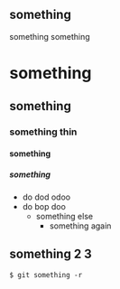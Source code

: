 ## something
something something



# something
## something
### something thin
#### something
##### something

* do dod odoo
* do bop doo
	* something else
		* something again


## something 2 3
```
$ git something -r
```
